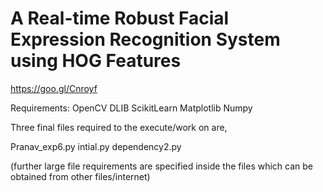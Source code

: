 # A Real-time Robust Facial Expression Recognition System using HOG Features

https://goo.gl/Cnroyf


Requirements:
OpenCV
DLIB
ScikitLearn
Matplotlib
Numpy


Three final files required to the execute/work on are, 

Pranav_exp6.py
intial.py
dependency2.py

(further large file requirements are specified inside the files 
which can be obtained from other files/internet)
